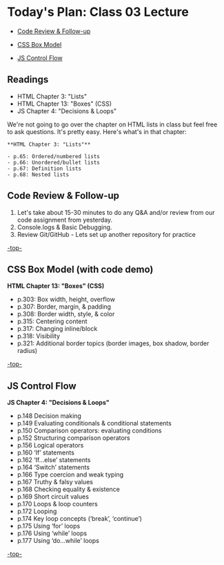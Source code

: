 <a id="top"></a>
# Today's Plan: Class 03 Lecture

- [Code Review & Follow-up](#codereview)

- [CSS Box Model](#box)

- [JS Control Flow](#control)

## Readings

- HTML Chapter 3: "Lists"
- HTML Chapter 13: "Boxes" (CSS)
- JS Chapter 4: "Decisions & Loops"

We're not going to go over the chapter on HTML lists in class but feel free to ask questions. It's pretty easy. Here's what's in that chapter:

    **HTML Chapter 3: "Lists"**

    - p.65: Ordered/numbered lists
    - p.66: Unordered/bullet lists
    - p.67: Definition lists
    - p.68: Nested lists

<a id="codereview"></a>
## Code Review & Follow-up

1. Let's take about 15-30 minutes to do any Q&A and/or review from our code assignment from yesterday.
2. Console.logs & Basic Debugging.
3. Review Git/GitHub - Lets set up another repository for practice

[-top-](#top)

<a id="box"></a>
## CSS Box Model (with code demo)

**HTML Chapter 13: "Boxes" (CSS)**

- p.303: Box width, height, overflow
- p.307: Border, margin, & padding
- p.308: Border width, style, & color
- p.315: Centering content
- p.317: Changing inline/block
- p.318: Visibility
- p.321: Additional border topics (border images, box shadow, border radius)

[-top-](#top)

<a id="control"></a>
## JS Control Flow

**JS Chapter 4: "Decisions & Loops"**

- p.148 	Decision making
- p.149 	Evaluating conditionals & conditional statements
- p.150 	Comparison operators: evaluating conditions
- p.152 	Structuring comparison operators
- p.156 	Logical operators
- p.160 	‘If’ statements
- p.162 	‘If...else’ statements
- p.164 	‘Switch’ statements
- p.166 	Type coercion and weak typing
- p.167 	Truthy & falsy values
- p.168 	Checking equality & existence
- p.169 	Short circuit values
- p.170 	Loops & loop counters
- p.172 	Looping
- p.174 	Key loop concepts (‘break’, ‘continue’)
- p.175 	Using ‘for’ loops
- p.176 	Using ‘while’ loops
- p.177 	Using ‘do...while’ loops


[-top-](#top)
